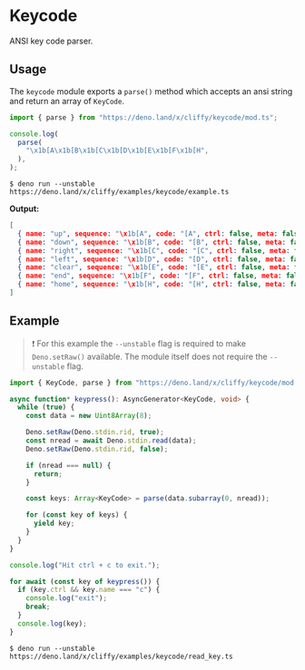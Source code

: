 # Keycode

ANSI key code parser.

## Usage

The `keycode` module exports a `parse()` method which accepts an ansi string and
return an array of `KeyCode`.

```typescript
import { parse } from "https://deno.land/x/cliffy/keycode/mod.ts";

console.log(
  parse(
    "\x1b[A\x1b[B\x1b[C\x1b[D\x1b[E\x1b[F\x1b[H",
  ),
);
```

```console
$ deno run --unstable https://deno.land/x/cliffy/examples/keycode/example.ts
```

**Output:**

```json
[
  { name: "up", sequence: "\x1b[A", code: "[A", ctrl: false, meta: false, shift: false },
  { name: "down", sequence: "\x1b[B", code: "[B", ctrl: false, meta: false, shift: false },
  { name: "right", sequence: "\x1b[C", code: "[C", ctrl: false, meta: false, shift: false },
  { name: "left", sequence: "\x1b[D", code: "[D", ctrl: false, meta: false, shift: false },
  { name: "clear", sequence: "\x1b[E", code: "[E", ctrl: false, meta: false, shift: false },
  { name: "end", sequence: "\x1b[F", code: "[F", ctrl: false, meta: false, shift: false },
  { name: "home", sequence: "\x1b[H", code: "[H", ctrl: false, meta: false, shift: false }
]
```

## Example

> ❗ For this example the `--unstable` flag is required to make `Deno.setRaw()`
> available. The module itself does not require the `--unstable` flag.

```typescript
import { KeyCode, parse } from "https://deno.land/x/cliffy/keycode/mod.ts";

async function* keypress(): AsyncGenerator<KeyCode, void> {
  while (true) {
    const data = new Uint8Array(8);

    Deno.setRaw(Deno.stdin.rid, true);
    const nread = await Deno.stdin.read(data);
    Deno.setRaw(Deno.stdin.rid, false);

    if (nread === null) {
      return;
    }

    const keys: Array<KeyCode> = parse(data.subarray(0, nread));

    for (const key of keys) {
      yield key;
    }
  }
}

console.log("Hit ctrl + c to exit.");

for await (const key of keypress()) {
  if (key.ctrl && key.name === "c") {
    console.log("exit");
    break;
  }
  console.log(key);
}
```

```console
$ deno run --unstable https://deno.land/x/cliffy/examples/keycode/read_key.ts
```
